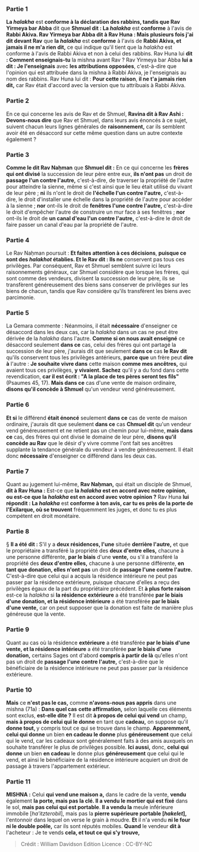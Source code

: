 
### Partie 1
<b>La <i>halakha</i></b> est <b>conforme à la déclaration des rabbins, tandis que Rav Yirmeya bar Abba</b> dit que <b>Shmuel dit : La <i>halakha</i></b> est <b>conforme</b> à l'avis de <b>Rabbi Akiva. Rav Yirmeya bar Abba dit à Rav Huna : Mais plusieurs fois j'ai dit devant Rav</b> que <b>la <i>halakha</i></b> est <b>conforme</b> à l'avis de <b>Rabbi Akiva, et jamais il ne m'a rien dit,</b> ce qui indique qu'il tient que la <i>halakha</i> est conforme à l'avis de Rabbi Akiva et non à celui des rabbins. Rav Huna lui <b>dit : Comment enseignais-tu</b> la mishna avant Rav ? Rav Yirmeya bar Abba <b>lui a dit : Je l'enseignais</b> avec <b>les attributions opposées</b>, c'est-à-dire que l'opinion qui est attribuée dans la mishna à Rabbi Akiva, je l'enseignais au nom des rabbins. Rav Huna lui dit : <b>Pour cette raison</b>, <b>il ne t'a jamais rien dit,</b> car Rav était d'accord avec la version que tu attribuais à Rabbi Akiva.

### Partie 2
En ce qui concerne les avis de Rav et de Shmuel, <b>Ravina dit à Rav Ashi : Devons-nous dire</b> que Rav et Shmuel, dans leurs avis énoncés à ce sujet, suivent chacun leurs lignes générales de <b>raisonnement,</b> car ils semblent avoir été en désaccord sur cette même question dans un autre contexte également ?

### Partie 3
<b>Comme le dit Rav Naḥman</b> que <b>Shmuel dit :</b> En ce qui concerne les <b>frères qui ont divisé</b> la succession de leur père entre eux, <b>ils n'ont pas</b> un droit de <b>passage l'un contre l'autre,</b> c'est-à-dire, de traverser la propriété de l'autre pour atteindre la sienne, même si c'est ainsi que le lieu était utilisé du vivant de leur père ; <b>ni</b> ils n'ont le droit de <b>l'échelle l'un contre l'autre,</b> c'est-à-dire, le droit d'installer une échelle dans la propriété de l'autre pour accéder à la sienne ; <b>nor</b> ont-ils le droit de <b>fenêtres l'une contre l'autre,</b> c'est-à-dire le droit d'empêcher l'autre de construire un mur face à ses fenêtres ; <b>nor</b> ont-ils le droit de <b>un canal d'eau l'un contre l'autre,</b> c'est-à-dire le droit de faire passer un canal d'eau par la propriété de l'autre.

### Partie 4
Le Rav Naḥman poursuit : <b>Et faites attention à ces décisions</b>, <b>puisque ce sont des <i>halakhot</i> établies. Et le Rav dit : Ils ne</b> conservent pas tous ces privilèges. Par conséquent, Rav et Shmuel semblent suivre ici leurs raisonnements généraux, car Shmuel considère que lorsque les frères, qui sont comme des vendeurs, divisent la succession de leur père, ils se transfèrent généreusement des biens sans conserver de privilèges sur les biens de chacun, tandis que Rav considère qu'ils transfèrent les biens avec parcimonie.

### Partie 5
La Gemara commente : Néanmoins, il était <b>nécessaire</b> d'enseigner ce désaccord dans les deux cas, car la <i>halakha</i> dans un cas ne peut être dérivée de la <i>halakha</i> dans l'autre. <b>Comme si on nous avait enseigné</b> ce désaccord seulement <b>dans ce</b> cas, celui des frères qui ont partagé la succession de leur père, j'aurais dit que seulement <b>dans ce</b> cas <b>le Rav dit</b> qu'ils conservent tous les privilèges antérieurs, <b>parce que</b> un frère peut <b>dire à</b> l'autre : <b>Je souhaite vivre dans</b> cette maison <b>comme mes ancêtres,</b> qui avaient tous ces privilèges, <b>y vivaient. Sachez</b> qu'il y a du fond dans cette revendication, <b>car il est écrit : "A la place de tes pères seront tes fils"</b> (Psaumes 45, 17). <b>Mais dans ce</b> cas d'une vente de maison ordinaire, <b>disons qu'il concède à Shmuel</b> qu'un vendeur vend généreusement.

### Partie 6
<b>Et si</b> le différend <b>était énoncé</b> seulement <b>dans ce</b> cas de vente de maison ordinaire, j'aurais dit que seulement <b>dans ce</b> cas <b>Chmuel dit</b> qu'un vendeur vend généreusement et ne retient pas un chemin pour lui-même, <b>mais dans ce</b> cas, des frères qui ont divisé le domaine de leur père, <b>disons qu'il concède au Rav</b> que le désir d'y vivre comme l'ont fait ses ancêtres supplante la tendance générale du vendeur à vendre généreusement. Il était donc <b>nécessaire</b> d'enseigner ce différend dans les deux cas.

### Partie 7
Quant au jugement lui-même, <b>Rav Naḥman,</b> qui était un disciple de Shmuel, <b>dit à Rav Huna :</b> Est-ce que <b>la <i>halakha</i> est en accord avec notre opinion, ou est-ce que la <i>halakha</i> est en accord avec votre opinion ?</b> Rav Huna <b>lui répondit : La <i>halakha</i></b> est <b>conforme à ton avis, car tu es près de la porte de l'Exilarque, où se trouvent</b> fréquemment les juges,</b> et donc tu es plus compétent en droit monétaire.

### Partie 8
§ <b>Il a été dit : </b> S'il y a <b>deux résidences, l'une</b> située <b>derrière l'autre,</b> et que le propriétaire a transféré la propriété des <b>deux d'entre elles,</b> chacune à une personne différente, <b>par le biais</b> d'une <b>vente,</b> ou s'il a transféré la propriété des <b>deux d'entre elles,</b> chacune à une personne différente, <b>en tant que donation, elles n'ont pas</b> un droit de <b>passage l'une contre l'autre. </b> C'est-à-dire que celui qui a acquis la résidence intérieure ne peut pas passer par la résidence extérieure, puisque chacune d'elles a reçu des privilèges égaux de la part du propriétaire précédent. Et <b>à plus forte raison</b> est-ce la <i>halakha</i> si <b>la résidence extérieure</b> a été transférée <b>par le biais d'une donation, et la résidence intérieure</b> a été transférée <b>par le biais d'une vente,</b> car on peut supposer que la donation est faite de manière plus généreuse que la vente.

### Partie 9
Quant au cas où la résidence <b>extérieure</b> a été transférée <b>par le biais d'une vente, et la résidence intérieure</b> a été transférée <b>par le biais d'une donation,</b> certains Sages ont d'abord <b>compris à partir de là</b> qu'elles n'ont pas un</b> droit de <b>passage l'une contre l'autre,</b> c'est-à-dire que le bénéficiaire de la résidence intérieure ne peut pas passer par la résidence extérieure.

### Partie 10
<b>Mais</b> ce <b>n'est pas le cas,</b> comme <b>n'avons-nous pas appris</b> dans une mishna (71a) : <b>Dans quel cas</b> <b>cette affirmation,</b> selon laquelle ces éléments sont exclus, <b>est-elle dite ?</b> Il est dit <b>à propos de celui qui vend</b> un champ, <b>mais à propos de celui qui le donne</b> en tant que <b>cadeau,</b> on suppose qu'il <b>donne tout, </b> y compris tout ce qui se trouve dans le champ. <b>Apparemment, celui qui donne</b> un bien <b>en cadeau le donne</b> plus <b>généreusement</b> que celui qui le vend, car les cadeaux sont généralement faits à des amis auxquels on souhaite transférer le plus de privilèges possible. <b>Ici aussi,</b> donc, <b>celui qui donne</b> un bien <b>en cadeau</b> le donne plus <b>généreusement</b> que celui qui le vend, et ainsi le bénéficiaire de la résidence intérieure acquiert un droit de passage à travers l'appartement extérieur.

### Partie 11
<strong>MISHNA :</strong> Celui <b>qui vend une maison a,</b> dans le cadre de la vente, <b>vendu</b> également <b>la porte, mais pas la clé. Il a vendu le mortier qui est fixé</b> dans le sol, <b>mais pas celui qui est portable</b>. <b>Il a vendu la</b> meule inférieure immobile [<i>ha'itzterobil</i>], mais pas la</b> <b>pierre supérieure portable [<i>hakelet</i>],</b> l'entonnoir dans lequel on verse le grain à moudre. <b>Et</b> il n'a vendu <b>ni le four ni le double poêle,</b> car ils sont réputés mobiles. <b>Quand</b> le vendeur <b>dit à</b> l'acheteur : Je te vends <b>cela, et tout ce qui s'y trouve,</b>

>Crédit : William Davidson Edition
>Licence : CC-BY-NC